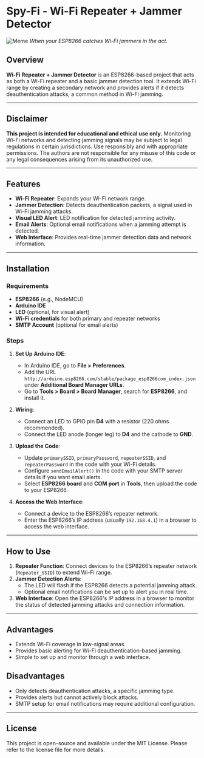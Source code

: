 # Spy-Fi - Wi-Fi Repeater + Jammer Detector

![Meme](https://i.imgflip.com/1ihzfe.jpg)
*When your ESP8266 catches Wi-Fi jammers in the act.*

## Overview
**Wi-Fi Repeater + Jammer Detector** is an ESP8266-based project that acts as both a Wi-Fi repeater and a basic jammer detection tool. It extends Wi-Fi range by creating a secondary network and provides alerts if it detects deauthentication attacks, a common method in Wi-Fi jamming.

---

## Disclaimer
**This project is intended for educational and ethical use only.** Monitoring Wi-Fi networks and detecting jamming signals may be subject to legal regulations in certain jurisdictions. Use responsibly and with appropriate permissions. The authors are not responsible for any misuse of this code or any legal consequences arising from its unauthorized use.

---

## Features
- **Wi-Fi Repeater**: Expands your Wi-Fi network range.
- **Jammer Detection**: Detects deauthentication packets, a signal used in Wi-Fi jamming attacks.
- **Visual LED Alert**: LED notification for detected jamming activity.
- **Email Alerts**: Optional email notifications when a jamming attempt is detected.
- **Web Interface**: Provides real-time jammer detection data and network information.

---

## Installation

### Requirements
- **ESP8266** (e.g., NodeMCU)
- **Arduino IDE**
- **LED** (optional, for visual alert)
- **Wi-Fi credentials** for both primary and repeater networks
- **SMTP Account** (optional for email alerts)

### Steps

1. **Set Up Arduino IDE**:
   - In Arduino IDE, go to **File > Preferences**.
   - Add the URL `http://arduino.esp8266.com/stable/package_esp8266com_index.json` under **Additional Board Manager URLs**.
   - Go to **Tools > Board > Board Manager**, search for **ESP8266**, and install it.

2. **Wiring**:
   - Connect an LED to GPIO pin **D4** with a resistor (220 ohms recommended).
   - Connect the LED anode (longer leg) to **D4** and the cathode to **GND**.

3. **Upload the Code**:
   - Update `primarySSID`, `primaryPassword`, `repeaterSSID`, and `repeaterPassword` in the code with your Wi-Fi details.
   - Configure `sendEmailAlert()` in the code with your SMTP server details if you want email alerts.
   - Select **ESP8266 board** and **COM port** in **Tools**, then upload the code to your ESP8266.

4. **Access the Web Interface**:
   - Connect a device to the ESP8266’s repeater network.
   - Enter the ESP8266’s IP address (usually `192.168.4.1`) in a browser to access the web interface.

---

## How to Use
1. **Repeater Function**: Connect devices to the ESP8266’s repeater network (`Repeater_SSID`) to extend Wi-Fi range.
2. **Jammer Detection Alerts**:
   - The LED will flash if the ESP8266 detects a potential jamming attack.
   - Optional email notifications can be set up to alert you in real time.
3. **Web Interface**: Open the ESP8266's IP address in a browser to monitor the status of detected jamming attacks and connection information.

---

## Advantages
- Extends Wi-Fi coverage in low-signal areas.
- Provides basic alerting for Wi-Fi deauthentication-based jamming.
- Simple to set up and monitor through a web interface.

## Disadvantages
- Only detects deauthentication attacks, a specific jamming type.
- Provides alerts but cannot actively block attacks.
- SMTP setup for email notifications may require additional configuration.

---

## License
This project is open-source and available under the MIT License. Please refer to the license file for more details.

